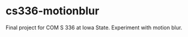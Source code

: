 cs336-motionblur
================

Final project for COM S 336 at Iowa State. Experiment with motion blur.
